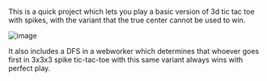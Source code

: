 This is a quick project which lets you play a basic version of 3d tic tac toe with spikes, with the variant that the true center cannot be used to win.

![image](https://user-images.githubusercontent.com/33640238/223041967-b062e9d1-4df0-426c-9ccb-6907b82cc951.png)

It also includes a DFS in a webworker which determines that whoever goes first in 3x3x3 spike tic-tac-toe with this same variant always wins with perfect play.
